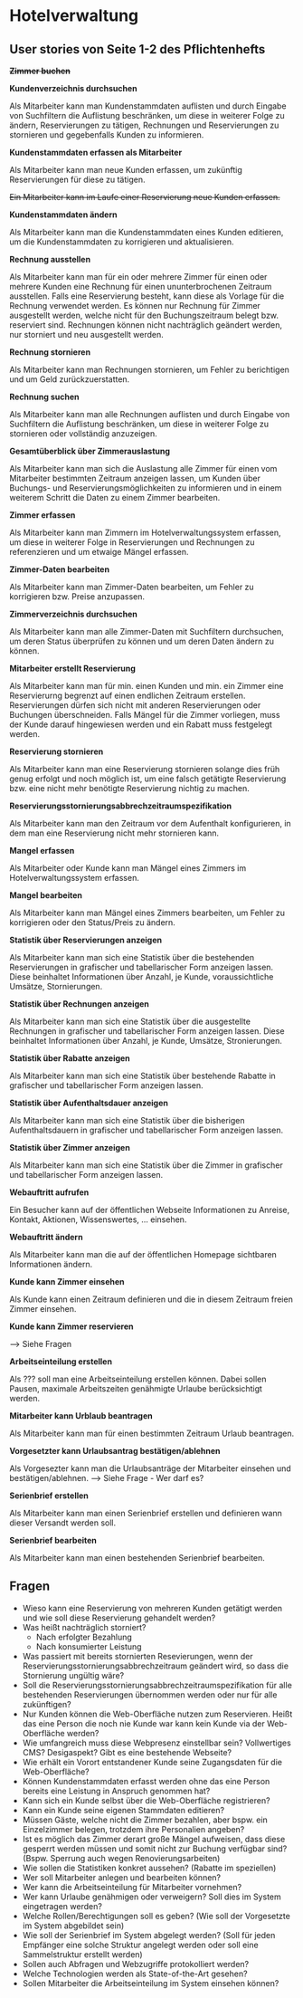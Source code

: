 # Hotelverwaltung

## User stories von Seite 1-2 des Pflichtenhefts

~~**Zimmer buchen**~~

**Kundenverzeichnis durchsuchen**

  Als Mitarbeiter kann man Kundenstammdaten auflisten und durch Eingabe von Suchfiltern die Auflistung beschränken, um diese in weiterer Folge zu ändern, Reservierungen zu tätigen, Rechnungen und Reservierungen zu stornieren und gegebenfalls Kunden zu informieren.

**Kundenstammdaten erfassen als Mitarbeiter**

  Als Mitarbeiter kann man neue Kunden erfassen, um zukünftig Reservierungen für diese zu tätigen.
  
  ~~Ein Mitarbeiter kann im Laufe einer Reservierung neue Kunden erfassen.~~

**Kundenstammdaten ändern**

  Als Mitarbeiter kann man die Kundenstammdaten eines Kunden editieren, um die Kundenstammdaten 
  zu korrigieren und aktualisieren.
  
**Rechnung ausstellen**

  Als Mitarbeiter kann man für ein oder mehrere Zimmer für einen oder mehrere Kunden eine Rechnung 
  für einen ununterbrochenen Zeitraum ausstellen. Falls eine Reservierung besteht, 
  kann diese als Vorlage für die Rechnung verwendet werden. 
  Es können nur Rechnung für Zimmer ausgestellt werden, welche nicht für den 
  Buchungszeitraum belegt bzw. reserviert sind. Rechnungen können nicht nachträglich geändert werden, 
  nur storniert und neu ausgestellt werden.

**Rechnung stornieren**

  Als Mitarbeiter kann man Rechnungen stornieren, um Fehler zu berichtigen und um Geld zurückzuerstatten.

**Rechnung suchen**

  Als Mitarbeiter kann man alle Rechnungen auflisten und durch Eingabe von Suchfiltern die Auflistung
  beschränken, um diese in weiterer Folge zu stornieren oder vollständig anzuzeigen.

**Gesamtüberblick über Zimmerauslastung**

  Als Mitarbeiter kann man sich die Auslastung alle Zimmer für einen vom Mitarbeiter bestimmten Zeitraum anzeigen
  lassen, um Kunden über Buchungs- und Reservierungsmöglichkeiten zu informieren und in einem weiterem Schritt die Daten 
  zu einem Zimmer bearbeiten.

**Zimmer erfassen**

  Als Mitarbeiter kann man Zimmern im Hotelverwaltungssystem erfassen, um diese in weiterer Folge in Reservierungen 
  und Rechnungen zu referenzieren und um etwaige Mängel erfassen.

**Zimmer-Daten bearbeiten**

  Als Mitarbeiter kann man Zimmer-Daten bearbeiten, um Fehler zu korrigieren bzw. Preise anzupassen.

**Zimmerverzeichnis durchsuchen**

  Als Mitarbeiter kann man alle Zimmer-Daten mit Suchfiltern durchsuchen, um deren Status überprüfen zu können und 
  um deren Daten ändern zu können.

**Mitarbeiter erstellt Reservierung**

  Als Mitarbeiter kann man für min. einen Kunden und min. ein Zimmer eine Reservierurng begrenzt auf einen
  endlichen Zeitraum erstellen. Reservierungen dürfen sich nicht mit anderen Reservierungen oder Buchungen
  überschneiden. Falls Mängel für die Zimmer vorliegen, muss der Kunde darauf hingewiesen werden und ein Rabatt
  muss festgelegt werden.

**Reservierung stornieren**

  Als Mitarbeiter kann man eine Reservierung stornieren solange dies früh genug erfolgt und noch möglich ist, um eine falsch getätigte Reservierung bzw. eine nicht mehr benötigte
  Reservierung nichtig zu machen.

**Reservierungsstornierungsabbrechzeitraumspezifikation**

  Als Mitarbeiter kann man den Zeitraum vor dem Aufenthalt konfigurieren, in dem man eine Reservierung nicht mehr stornieren kann.

**Mangel erfassen**

  Als Mitarbeiter oder Kunde kann man Mängel eines Zimmers im Hotelverwaltungssystem erfassen.

**Mangel bearbeiten**

  Als Mitarbeiter kann man Mängel eines Zimmers bearbeiten, um Fehler zu korrigieren oder den
  Status/Preis zu ändern.

**Statistik über Reservierungen anzeigen**

  Als Mitarbeiter kann man sich eine Statistik über die bestehenden Reservierungen in grafischer
  und tabellarischer Form anzeigen lassen. Diese beinhaltet Informationen über Anzahl, je Kunde,
  voraussichtliche Umsätze, Stornierungen.

**Statistik über Rechnungen anzeigen**

  Als Mitarbeiter kann man sich eine Statistik über die ausgestellte Rechnungen in grafischer
  und tabellarischer Form  anzeigen lassen.
  Diese beinhaltet Informationen über Anzahl, je Kunde, Umsätze, Stronierungen.

**Statistik über Rabatte anzeigen**

  Als Mitarbeiter kann man sich eine Statistik über bestehende Rabatte in grafischer und
  tabellarischer Form  anzeigen lassen.

**Statistik über Aufenthaltsdauer anzeigen**

  Als Mitarbeiter kann man sich eine Statistik über die bisherigen Aufenthaltsdauern in grafischer
  und tabellarischer Form  anzeigen lassen.

**Statistik über Zimmer anzeigen**

  Als Mitarbeiter kann man sich eine Statistik über die Zimmer in grafischer und tabellarischer
  Form  anzeigen lassen.

**Webauftritt aufrufen**

  Ein Besucher kann auf der öffentlichen Webseite Informationen zu Anreise, Kontakt,
  Aktionen, Wissenswertes, ... einsehen.

**Webauftritt ändern**

  Als Mitarbeiter kann man die auf der öffentlichen Homepage sichtbaren Informationen ändern.

**Kunde kann Zimmer einsehen**

  Als Kunde kann einen Zeitraum definieren und die in diesem Zeitraum freien Zimmer einsehen.

**Kunde kann Zimmer reservieren**

  --> Siehe Fragen

**Arbeitseinteilung erstellen**

  Als ??? soll man eine Arbeitseinteilung erstellen können. Dabei sollen Pausen, maximale Arbeitszeiten
  genähmigte Urlaube berücksichtigt werden.

**Mitarbeiter kann Urblaub beantragen**

  Als Mitarbeiter kann man für einen bestimmten Zeitraum Urlaub beantragen.

**Vorgesetzter kann Urlaubsantrag bestätigen/ablehnen**

  Als Vorgesezter kann man die Urlaubsanträge der Mitarbeiter einsehen und bestätigen/ablehnen.
  --> Siehe Frage - Wer darf es?

**Serienbrief erstellen**

  Als Mitarbeiter kann man einen Serienbrief erstellen und definieren wann dieser Versandt werden soll.

**Serienbrief bearbeiten**

  Als Mitarbeiter kann man einen bestehenden Serienbrief bearbeiten.

## Fragen

* Wieso kann eine Reservierung von mehreren Kunden getätigt werden und wie soll diese Reservierung gehandelt werden?
* Was heißt nachträglich storniert?
  * Nach erfolgter Bezahlung
  * Nach konsumierter Leistung
* Was passiert mit bereits stornierten Resevierungen, wenn der Reservierungsstornierungsabbrechzeitraum geändert wird, so dass die Stornierung ungültig wäre?
* Soll die Reservierungsstornierungsabbrechzeitraumspezifikation für alle bestehenden Reservierungen übernommen werden oder nur für alle zukünftigen?
* Nur Kunden können die Web-Oberfläche nutzen zum Reservieren. Heißt das eine Person die noch nie Kunde war kann kein Kunde via der Web-Oberfläche werden?
* Wie umfangreich muss diese Webpresenz einstellbar sein? Vollwertiges CMS? Desigaspekt? Gibt es eine bestehende Webseite?
* Wie erhält ein Vorort entstandener Kunde seine Zugangsdaten für die Web-Oberfläche?
* Können Kundenstammdaten erfasst werden ohne das eine Person bereits eine Leistung in Anspruch genommen hat?
* Kann sich ein Kunde selbst über die Web-Oberfläche registrieren?
* Kann ein Kunde seine eigenen Stammdaten editieren?
* Müssen Gäste, welche nicht die Zimmer bezahlen, aber bspw. ein Einzelzimmer belegen, trotzdem ihre
  Personalien angeben?
* Ist es möglich das Zimmer derart große Mängel aufweisen, dass diese gesperrt werden müssen und somit nicht zur Buchung verfügbar sind? (Bspw. Sperrung auch wegen Renovierungsarbeiten)
* Wie sollen die Statistiken konkret aussehen? (Rabatte im speziellen)
* Wer soll Mitarbeiter anlegen und bearbeiten können?
* Wer kann die Arbeitseinteilung für Mitarbeiter vornehmen?
* Wer kann Urlaube genähmigen oder verweigern? Soll dies im System eingetragen werden?
* Welche Rollen/Berechtigungen soll es geben? (Wie soll der Vorgesetzte im System abgebildet sein)
* Wie soll der Serienbrief im System abgelegt werden? (Soll für jeden Empfänger eine solche Struktur angelegt werden
  oder soll eine Sammelstruktur erstellt werden)
* Sollen auch Abfragen und Webzugriffe protokolliert werden?
* Welche Technologien werden als State-of-the-Art gesehen?
* Sollen Mitarbeiter die Arbeitseinteilung im System einsehen können?

